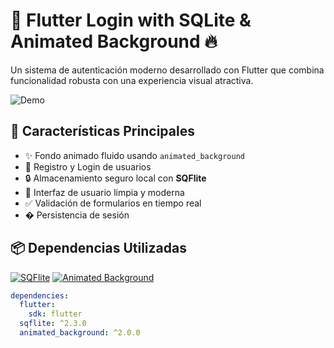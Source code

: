 # 🔐 Flutter Login with SQLite & Animated Background 🔥

Un sistema de autenticación moderno desarrollado con Flutter que combina funcionalidad robusta con una experiencia visual atractiva.

![Demo](https://via.placeholder.com/800x400?text=Login+Demo+Animation) <!-- Reemplazar con GIF real -->

## 🚀 Características Principales
- ✨ Fondo animado fluido usando `animated_background`
- 📱 Registro y Login de usuarios
- 🔒 Almacenamiento seguro local con **SQFlite**
- 📲 Interfaz de usuario limpia y moderna
- ✅ Validación de formularios en tiempo real
- � Persistencia de sesión

## 📦 Dependencias Utilizadas
[![SQFlite](https://img.shields.io/pub/v/sqflite?label=SQFlite)](https://pub.dev/packages/sqflite)
[![Animated Background](https://img.shields.io/pub/v/animated_background?label=Animated%20Background)](https://pub.dev/packages/animated_background)

```yaml
dependencies:
  flutter:
    sdk: flutter
  sqflite: ^2.3.0
  animated_background: ^2.0.0
